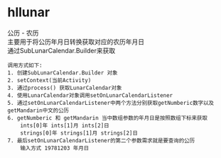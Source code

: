 # hllunar
公历 - 农历    
主要用于将公历年月日转换获取对应的农历年月日    
    通过SubLunarCalendar.Builder来获取    
    
    调用方式如下:    
    1. 创建SubLunarCalendar.Builder 对象    
    2. setContext(当前Activity)    
    3. 通过process() 获取LunarCalendar对象    
    4. 使用LunarCalendar对象调用setOnLunarCalendarListener    
    5. 通过setOnLunarCalendarListener中两个方法分别获取getNumberic数字以及getMandarin中文的公历  
    6. getNumberic 和 getMandarin 当中数组参数的年月日是按照数组下标来获取  
        ints[0]年 ints[1]月 ints[2]日  
        strings[0]年 strings[1]月 strings[2]日
    7. 最后setOnLunarCalendarListener的第二个参数需求就是要查询的公历  
        输入方式 19781203 年月日
